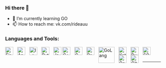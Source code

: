 ### Hi there 👋





- 🌱 I’m currently learning GO
- 📫 How to reach me: vk.com/rideauu

### Languages and Tools:


<img align="left" alt="FireBase" width="26px" src="https://seeklogo.com/images/F/firebase-logo-402F407EE0-seeklogo.com.png" style="padding-right:10px;" />
<img align="left" alt="Android Studio" width="26px" src="https://upload.wikimedia.org/wikipedia/commons/thumb/e/e3/Android_Studio_Icon_%282014-2019%29.svg/1200px-Android_Studio_Icon_%282014-2019%29.svg.png" style="padding-right:10px;" />
<img align="left" alt="IntelliJ" width="26px" src="https://upload.wikimedia.org/wikipedia/commons/thumb/9/9c/IntelliJ_IDEA_Icon.svg/800px-IntelliJ_IDEA_Icon.svg.png" style="padding-right:10px;" />
<img align="left" alt="Python" width="26px" src="https://upload.wikimedia.org/wikipedia/commons/thumb/c/c3/Python-logo-notext.svg/1024px-Python-logo-notext.svg.png" style="padding-right:10px;" />
<img align="left" alt="Java" width="26px" src="https://www.svgrepo.com/show/303388/java-4-logo.svg" />
<img align="left" alt="C++" width="26px" src="https://upload.wikimedia.org/wikipedia/commons/thumb/1/18/ISO_C%2B%2B_Logo.svg/1822px-ISO_C%2B%2B_Logo.svg.png" style="padding-right:10px;" />
<img align="left" alt="C" width="26px" src="https://cdn.iconscout.com/icon/free/png-256/c-57-1175191.png" style="padding-right:10px;" />
<img align="left" alt="DrRacket" width="26px" src="https://upload.wikimedia.org/wikipedia/commons/thumb/c/c1/Racket-logo.svg/1200px-Racket-logo.svg.png" style="padding-right:10px;" />
<img align="left" alt="GoLang" width="52px" src="https://upload.wikimedia.org/wikipedia/commons/thumb/0/05/Go_Logo_Blue.svg/1200px-Go_Logo_Blue.svg.png" style="padding-right:10px;" />
<img align="left" alt="Kotlin" width="26px" src="https://upload.wikimedia.org/wikipedia/commons/thumb/0/06/Kotlin_Icon.svg/2048px-Kotlin_Icon.svg.png" style="padding-right:10px;" />
<img align="left" alt="PyCharm" width="26px" src="https://upload.wikimedia.org/wikipedia/commons/thumb/1/1d/PyCharm_Icon.svg/2048px-PyCharm_Icon.svg.png" style="padding-right:10px;" />
<img align="left" alt="SQL" width="26px" src="https://symbols.getvecta.com/stencil_28/61_sql-database-generic.90b41636a8.svg" style="padding-right:10px;" />
<img align="left" alt="OpenCv" width="26px" src="https://opencv.org/wp-content/uploads/2020/07/OpenCV_logo_black-2.png" style="padding-right:10px;" />
<img align="left" alt="GitHub" width="26px" src="https://user-images.githubusercontent.com/3369400/139447912-e0f43f33-6d9f-45f8-be46-2df5bbc91289.png" style="padding-right:10px;" />


<br />
<br />

---
